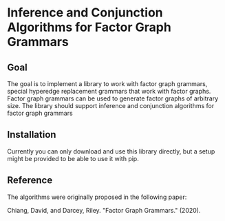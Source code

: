 # Inference and Conjunction Algorithms for Factor Graph Grammars

## Goal

The goal is to implement a library to work with factor graph grammars, special hyperedge replacement grammars that work with factor graphs. Factor graph grammars can be used to generate factor graphs of arbitrary size. The library should support inference and conjunction algorithms for factor graph grammars

## Installation

Currently you can only download and use this library directly, but a setup might be provided to be able to use it with pip.

## Reference

The algorithms were originally proposed in the following paper:

Chiang, David, and Darcey, Riley. "Factor Graph Grammars." (2020).
